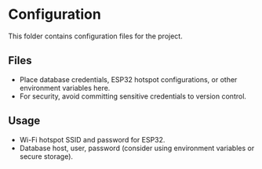 # Configuration

This folder contains configuration files for the project.

## Files
- Place database credentials, ESP32 hotspot configurations, or other environment variables here.
- For security, avoid committing sensitive credentials to version control.

## Usage
- Wi-Fi hotspot SSID and password for ESP32.
- Database host, user, password (consider using environment variables or secure storage).
